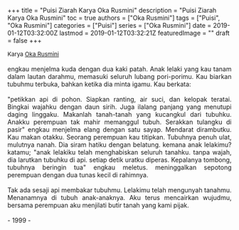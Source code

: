 +++
title = "Puisi Ziarah Karya Oka Rusmini"
description = "Puisi Ziarah Karya Oka Rusmini"
toc = true
authors = ["Oka Rusmini"]
tags = ["Puisi", "Oka Rusmini"]
categories = ["Puisi"]
series = ["Oka Rusmini"]
date = 2019-01-12T03:32:00Z
lastmod = 2019-01-12T03:32:21Z
featuredImage = ""
draft = false
+++

<div style="text-align: justify;">
<div style="font-size: small;">Karya <a href="/authors/oka-rusmini/" target="_blank">Oka Rusmini</a></div><br />
engkau menjelma kuda dengan dua kaki patah. Anak lelaki yang kau tanam dalam lautan darahmu, memasuki seluruh lubang pori-porimu. Kau biarkan tubuhmu terbuka, bahkan ketika dia minta igamu. Kau berkata:<br /><br />"petikkan api di pohon. Siapkan ranting, air suci, dan kelopak teratai. Bingkai wajahku dengan daun sirih. Juga ilalang panjang yang menutupi daging linggaku. Makanlah tanah-tanah yang kucangkul dari tubuhku. Anakku perempuan tak mahir memanggul tubuh. Serakkan tulangku di pasir" engkau menjelma elang dengan satu sayap. Mendarat dirambutku. Kau makan otakku. Seorang perempuan kau titipkan. Tubuhnya penuh ulat, mulutnya nanah. Dia siram hatiku dengan belatung. kemana anak lelakimu? katamu; "anak lelakiku telah menghabiskan seluruh tanahku. tanpa wajah, dia larutkan tubuhku di api. setiap detik uratku diperas. Kepalanya tombong, tubuhnya beringin tua" engkau meletus. meninggalkan sepotong perempuan dengan dua tunas kecil di rahimnya.<br /><br />Tak ada sesaji api membakar tubuhmu. Lelakimu telah mengunyah tanahmu. Menanamnya di tubuh anak-anaknya. Aku terus mencairkan wujudmu, bersama perempuan aku menjilati butir tanah yang kami pijak.<br /><br />- 1999 -</div>
